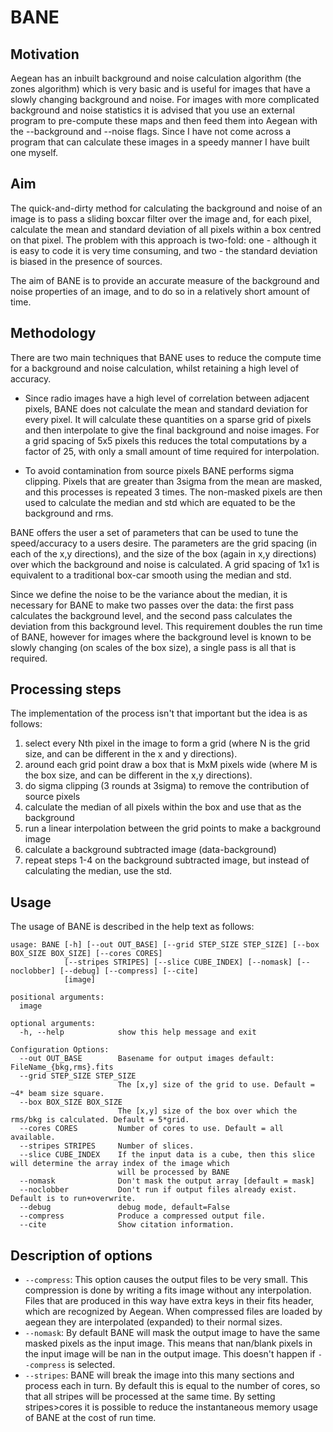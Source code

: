 # BANE

## Motivation

Aegean has an inbuilt background and noise calculation algorithm (the zones algorithm) which is very basic and is useful for images that have a slowly changing background and noise. For images with more complicated background and noise statistics it is advised that you use an external program to pre-compute these maps and then feed them into Aegean with the --background and --noise flags. Since I have not come across a program that can calculate these images in a speedy manner I have built one myself.

## Aim 
The quick-and-dirty method for calculating the background and noise of an image is to pass a sliding boxcar filter over the image and, for each pixel, calculate the mean and standard deviation of all pixels within a box centred on that pixel. The problem with this approach is two-fold: one - although it is easy to code it is very time consuming, and two - the standard deviation is biased in the presence of sources. 

The aim of BANE is to provide an accurate measure of the background and noise properties of an image, and to do so in a relatively short amount of time.

## Methodology

There are two main techniques that BANE uses to reduce the compute time for a background and noise calculation, whilst retaining a high level of accuracy.

* Since radio images have a high level of correlation between adjacent pixels, BANE does not calculate the mean and standard deviation for every pixel. It will calculate these quantities on a sparse grid of pixels and then interpolate to give the final background and noise images. For a grid spacing of 5x5 pixels this reduces the total computations by a factor of 25, with only a small amount of time required for interpolation.

* To avoid contamination from source pixels BANE performs sigma clipping. Pixels that are greater than 3sigma from the mean are masked, and this processes is repeated 3 times. The non-masked pixels are then used to calculate the median and std which are equated to be the background and rms.

BANE offers the user a set of parameters that can be used to tune the speed/accuracy to a users desire. The parameters are the grid spacing (in each of the x,y directions), and the size of the box (again in x,y directions) over which the background and noise is calculated. A grid spacing of 1x1 is equivalent to a traditional box-car smooth using the median and std.

Since we define the noise to be the variance about the median, it is necessary for BANE to make two passes over the data: the first pass calculates the background level, and the second pass calculates the deviation from this background level. This requirement doubles the run time of BANE, however for images where the background level is known to be slowly changing (on scales of the box size), a single pass is all that is required.

## Processing steps

The implementation of the process isn't that important but the idea is as follows:

1. select every Nth pixel in the image to form a grid (where N is the grid size, and can be different in the x and y directions).
1. around each grid point draw a box that is MxM pixels wide (where M is the box size, and can be different in the x,y directions).
1. do sigma clipping (3 rounds at 3sigma) to remove the contribution of source pixels
1. calculate the median of all pixels within the box and use that as the background
1. run a linear interpolation between the grid points to make a background image
1. calculate a background subtracted image (data-background)
1. repeat steps 1-4 on the background subtracted image, but instead of calculating the median, use the std.



## Usage

The usage of BANE is described in the help text as follows:
```console
usage: BANE [-h] [--out OUT_BASE] [--grid STEP_SIZE STEP_SIZE] [--box BOX_SIZE BOX_SIZE] [--cores CORES]
            [--stripes STRIPES] [--slice CUBE_INDEX] [--nomask] [--noclobber] [--debug] [--compress] [--cite]
            [image]

positional arguments:
  image

optional arguments:
  -h, --help            show this help message and exit

Configuration Options:
  --out OUT_BASE        Basename for output images default: FileName_{bkg,rms}.fits
  --grid STEP_SIZE STEP_SIZE
                        The [x,y] size of the grid to use. Default = ~4* beam size square.
  --box BOX_SIZE BOX_SIZE
                        The [x,y] size of the box over which the rms/bkg is calculated. Default = 5*grid.
  --cores CORES         Number of cores to use. Default = all available.
  --stripes STRIPES     Number of slices.
  --slice CUBE_INDEX    If the input data is a cube, then this slice will determine the array index of the image which
                        will be processed by BANE
  --nomask              Don't mask the output array [default = mask]
  --noclobber           Don't run if output files already exist. Default is to run+overwrite.
  --debug               debug mode, default=False
  --compress            Produce a compressed output file.
  --cite                Show citation information.
```

## Description of options
* `--compress`: This option causes the output files to be very small. This compression is done by writing a fits image without any interpolation. Files that are produced in this way have extra keys in their fits header, which are recognized by Aegean. When compressed files are loaded by aegean they are interpolated (expanded) to their normal sizes.
* `--nomask`: By default BANE will mask the output image to have the same masked pixels as the input image. This means that nan/blank pixels in the input image will be nan in the output image. This doesn't happen if `--compress` is selected.
* `--stripes`: BANE will break the image into this many sections and process each in turn. By default this is equal to the number of cores, so that all stripes will be processed at the same time. By setting stripes>cores it is possible to reduce the instantaneous memory usage of BANE at the cost of run time.